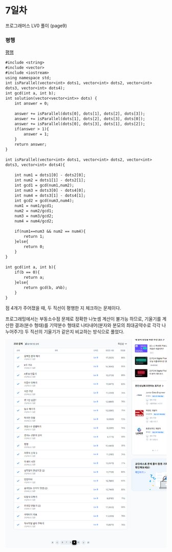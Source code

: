 # 7일차

프로그래머스 LV0 풀이 (page9)


### 평행
[평행](https://school.programmers.co.kr/learn/courses/30/lessons/120875)
```
#include <string>
#include <vector>
#include <iostream>
using namespace std;
int isParallel(vector<int> dots1, vector<int> dots2, vector<int> dots3, vector<int> dots4);
int gcd(int a, int b);
int solution(vector<vector<int>> dots) {
    int answer = 0;
    
    answer += isParallel(dots[0], dots[1], dots[2], dots[3]);
    answer += isParallel(dots[1], dots[2], dots[3], dots[0]);
    answer += isParallel(dots[0], dots[3], dots[1], dots[2]);
    if(answer > 1){
        answer = 1;
    }
    return answer;
}

int isParallel(vector<int> dots1, vector<int> dots2, vector<int> dots3, vector<int> dots4){
    
    int num1 = dots1[0] - dots2[0];
    int num2 = dots1[1] - dots2[1];
    int gcd1 = gcd(num1,num2);
    int num3 = dots3[0] - dots4[0];
    int num4 = dots3[1] - dots4[1];
    int gcd2 = gcd(num3,num4);
    num1 = num1/gcd1;
    num2 = num2/gcd1;
    num3 = num3/gcd2;
    num4 = num4/gcd2;
    
    if(num1==num3 && num2 == num4){
        return 1;
    }else{
        return 0;
    }
}

int gcd(int a, int b){
    if(b == 0){
        return a;
    }else{
        return gcd(b, a%b);
    }
}
```
점 4개가 주어졌을 때, 두 직선이 평행한 지 체크하는 문제이다.

프로그래밍에서는 부동소수점 문제로 정확한 나눗셈 계산이 불가능 하므로, 기울기를 계산한 결과(분수 형태)를 기약분수 형태로 나타내어(분자와 분모의 최대공약수로 각각 나누어주기) 두 직선의 기울기가 같은지 비교하는 방식으로 풀었다.

![9page](images/8.png)
